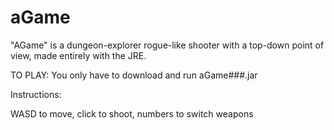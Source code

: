 # aGame
"AGame" is a dungeon-explorer rogue-like shooter with a top-down point of view, made entirely with the JRE.

TO PLAY: You only have to download and run aGame###.jar

Instructions:

WASD to move, click to shoot, numbers to switch weapons
